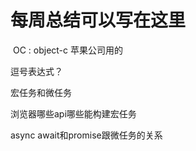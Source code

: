 # 每周总结可以写在这里

​		OC : object-c    苹果公司用的

逗号表达式？



宏任务和微任务

浏览器哪些api哪些能构建宏任务

async await和promise跟微任务的关系
